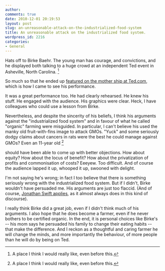 ```yaml
---
author:
comments: true
date: 2010-12-01 20:19:53
layout: post
slug: an-unreasonable-attack-on-the-industrialized-food-system
title: An unreasonable attack on the industrialized food system.
wordpress_id: 2216
categories:
- General
---
```


Hats off to Birke Baehr. The young man has courage, and convictions, and he displayed both talking to a huge crowd at an independent Ted event in Asheville, North Carolina. [^fn1]
[^fn1]: A place I think I would really like, even before this. 

 So much so that he ended up [featured on the mother ship at Ted.com](http://www.ted.com/speakers/birke_baehr.html), which is how I came to see his performance.

It was a great performance too. He had clearly rehearsed. He knew his stuff. He engaged with the audience. His graphics were clear. Heck, I have colleagues who could use a lesson from Birke. 

Nevertheless, and despite the sincerity of his beliefs, I think his arguments against the "industrialized food system" and in favour of what he called "organic" farming were misguided. In particular, I can't believe his used the manky old fruit-with-fins image to attack GMOs. "Yuck" and some seriously dodgy claims about cancers in rats were the best he could manage against GMOs? Even an 11-year old  [^fn1]
[^fn1]: Especially an 11-year old, unfettered by the ruts in which adults habitually find themselves. 

 should have been able to come up with better objections. How about equity? How about the locus of benefit? How about the privatization of profits and commonisation of costs? Eeeyew. Too difficult. And of course the audience lapped it up, whooped it up, swooned with delight.

I'm not saying he's wrong; in fact I too believe that there is something seriously wrong with the industrialized food system. But if I didn't, Birke wouldn't have persuaded me. His arguments are just too flaccid. (And of course, [Jonathan Swift applies](http://thinkexist.com/quotation/it_is_useless_to_attempt_to_reason_a_man_out_of_a/169679.html), as it almost always does in this kind of discourse).

I really think Birke did a great job, even if I didn't think much of his arguments. I also hope that he does become a farmer, even if he never bothers to be certified organic. In the end, it is personal choices like Birke's -- his mom says he persuaded his family to change their eating habits -- that make the difference. And I reckon as a thoughtful and caring farmer he will change the minds, and more importantly the behaviour, of more people than he will do by being on Ted.

